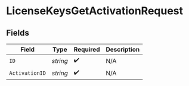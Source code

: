 # LicenseKeysGetActivationRequest


## Fields

| Field              | Type               | Required           | Description        |
| ------------------ | ------------------ | ------------------ | ------------------ |
| `ID`               | *string*           | :heavy_check_mark: | N/A                |
| `ActivationID`     | *string*           | :heavy_check_mark: | N/A                |